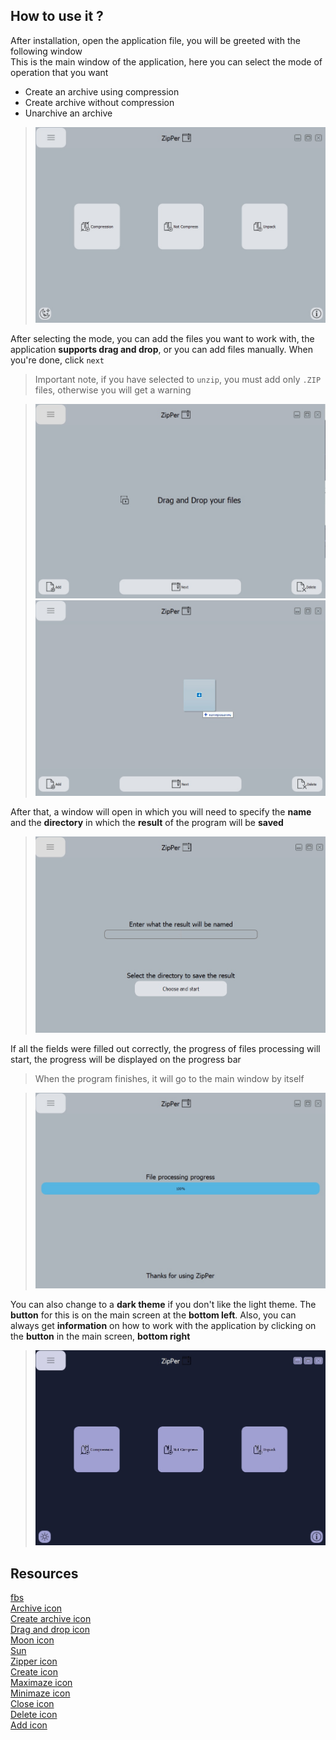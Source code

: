 ## How to use it ?
After installation, open the application file, you will be greeted with the following window  
This is the main window of the application, here you can select the mode of operation that you want

- Create an archive using compression
- Create archive without compression
- Unarchive an archive

> ![](tutorial_imgaes/main_window.jpg)

After selecting the mode, you can add the files you want to work with, the application **supports drag and drop**, or you can add files manually. When you're done, click `next`
> Important note, if you have selected to `unzip`, you must add only `.ZIP` files, otherwise you will get a warning

> ![](tutorial_imgaes/helper_page.jpg)
> ![](tutorial_imgaes/drag_and_drop.jpg)


After that, a window will open in which you will need to specify the **name** and the **directory** in which the **result** of the program will be **saved**
> ![](tutorial_imgaes/name_and_path.jpg)

If all the fields were filled out correctly, the progress of files processing will start, the progress will be displayed on the progress bar 
> When the program finishes, it will go to the main window by itself

> ![](tutorial_imgaes/progress_bar.jpg)

You can also change to a **dark theme** if you don't like the light theme. The **button** for this is on the main screen at the **bottom left**. 
Also, you can always get **information** on how to work with the application by clicking on the **button** in the main screen, **bottom right**
> ![](tutorial_imgaes/dark_mode.jpg)

## Resources
[fbs](https://github.com/mherrmann/fbs-tutorial)  
[Archive icon](https://icons8.com/icon/qSSG7p6hY0Gu/archive)  
[Create archive icon](https://icons8.com/icon/54616/create-archive)  
[Drag and drop icon](https://icons8.com/icon/JVl0bWweBNC4/drag-and-drop)  
[Moon icon](https://icons8.com/icon/KT7Ga62Q9nGj/moon)  
[Sun](https://icons8.com/icon/648/sun)  
[Zipper icon](https://icons8.com/icon/vbVVllhPCzuW/zipper)  
[Create icon](https://icons8.com/icon/qIZSSUb_zxBM/create)  
[Maximaze icon](https://icons8.com/icon/23536/maximize-window)  
[Minimaze icon](https://icons8.com/icon/23538/minimize-window)  
[Close icon](https://icons8.com/icon/22107/close-window)  
[Delete icon](https://icons8.com/icon/3555/delete-file)  
[Add icon](https://icons8.com/icon/11550/add-file)  
